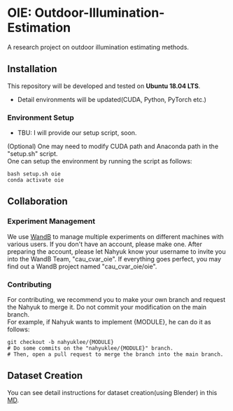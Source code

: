 # OIE: Outdoor-Illumination-Estimation

A research project on outdoor illumination estimating methods.

## Installation
This repository will be developed and tested on **Ubuntu 18.04 LTS**.
- Detail environments will be updated(CUDA, Python, PyTorch etc.)

### Environment Setup
- TBU: I will provide our setup script, soon.

(Optional) One may need to modify CUDA path and Anaconda path in the "setup.sh" script. \
One can setup the environment by running the script as follows:
```
bash setup.sh oie
conda activate oie
```

## Collaboration
### Experiment Management
We use [WandB](https://wandb.ai/site) to manage multiple experiments on different machines with various users.
If you don't have an account, please make one.
After preparing the account, please let Nahyuk know your username to invite you into the WandB Team, "cau_cvar_oie".
If everything goes perfect, you may find out a WandB project named "cau_cvar_oie/oie".
### Contributing
For contributing, we recommend you to make your own branch and request the Nahyuk to merge it.
Do not commit your modification on the main branch. \
For example, if Nahyuk wants to implement {MODULE}, he can do it as follows:
```
git checkout -b nahyuklee/{MODULE}
# Do some commits on the "nahyuklee/{MODULE}" branch.
# Then, open a pull request to merge the branch into the main branch.
```
## Dataset Creation
You can see detail instructions for dataset creation(using Blender) in this [MD](./DATA.md).
